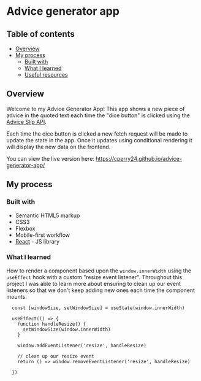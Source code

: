 # Advice generator app

## Table of contents

- [Overview](#overview)
- [My process](#my-process)
  - [Built with](#built-with)
  - [What I learned](#what-i-learned)
  - [Useful resources](#useful-resources)

## Overview

Welcome to my Advice Generator App! This app shows a new piece of advice in the quoted text each time the "dice button" is clicked using the [Advice Slip API](https://api.adviceslip.com/).

Each time the dice button is clicked a new fetch request will be made to update the state in the app. Once it updates using conditional rendering it will display the new data on the frontend.

You can view the live version here: https://cperry24.github.io/advice-generator-app/


## My process

### Built with

- Semantic HTML5 markup
- CSS3
- Flexbox
- Mobile-first workflow
- [React](https://reactjs.org/) - JS library


### What I learned

How to render a component based upon the `window.innerWidth` using the `useEffect` hook with a custom "resize event listener". Throughout this project I was able to learn more about ensuring to clean up our event listeners so that we don't keep adding new ones each time the component mounts.


```
  const [windowSize, setWindowSize] = useState(window.innerWidth)

  useEffect(() => {
    function handleResize() {
      setWindowSize(window.innerWidth)
    }

    window.addEventListener('resize', handleResize)

    // clean up our resize event
    return () => window.removeEventListener('resize', handleResize)

  })
